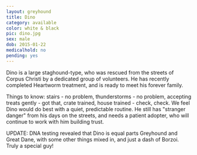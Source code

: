 ```yaml
---
layout: greyhound
title: Dino
category: available
color: white & black
pic: dino.jpg
sex: male
dob: 2015-01-22
medicalhold: no
pending: yes
---
```

Dino is a large staghound-type, who was rescued from the streets of Corpus Christi by a dedicated group of volunteers. He has recently completed Heartworm treatment, and is ready to meet his forever family.

Things to know: stairs - no problem, thunderstorms - no problem, accepting treats gently - got that, crate trained, house trained - check, check. We feel Dino would do best with a quiet, predictable routine. He still has "stranger danger"  from his days on the streets, and needs a patient adopter, who will continue to work with him building trust. 

 UPDATE: DNA testing revealed that Dino is equal parts Greyhound and Great Dane, with some other things mixed in, and just a dash of Borzoi. Truly a special guy!
 
